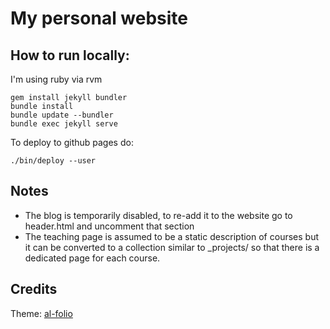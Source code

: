# My personal website

## How to run locally:

I'm  using ruby via rvm

```
gem install jekyll bundler
bundle install
bundle update --bundler
bundle exec jekyll serve
```

To deploy to github pages do:
```
./bin/deploy --user
```

## Notes

* The blog is temporarily disabled, to re-add it to the website go to header.html and uncomment that section
* The teaching page is assumed to be a static description of courses but it can be converted to a collection similar to _projects/ so that there is a dedicated page for each course.

## Credits

Theme: [al-folio](https://github.com/alshedivat/al-folio)

